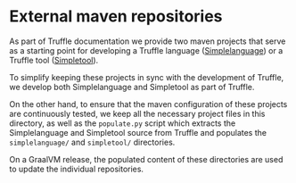 # External maven repositories

As part of Truffle documentation we provide two maven projects that serve as a
starting point for developing a Truffle language
([Simplelanguage](https://github.com/graalvm/simplelanguage)) or a Truffle tool
([Simpletool](https://github.com/graalvm/simpletool)).

To simplify keeping these projects in sync with the development of Truffle, we
develop both Simplelanguage and Simpletool as part of Truffle. 

On the other hand, to ensure that the maven configuration of these projects are
continuously tested, we keep all the necessary project files in this directory,
as well as the `populate.py` script which extracts the Simplelanguage and
Simpletool source from Truffle and populates the `simplelanguage/` and
`simpletool/` directories.

On a GraalVM release, the populated content of these directories are used to
update the individual repositories.
